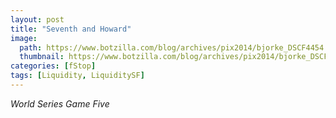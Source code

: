 ```yaml
---
layout: post
title: "Seventh and Howard"
image:
  path: https://www.botzilla.com/blog/archives/pix2014/bjorke_DSCF4454.jpg
  thumbnail: https://www.botzilla.com/blog/archives/pix2014/bjorke_DSCF4454.jpg
categories: [fStop]
tags: [Liquidity, LiquiditySF]
---
```





<i>World Series Game Five</i>
